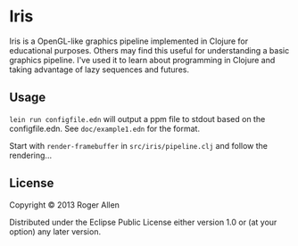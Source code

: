 # Iris

Iris is a OpenGL-like graphics pipeline implemented in Clojure for
educational purposes.  Others may find this useful for understanding a
basic graphics pipeline.  I've used it to learn about programming in
Clojure and taking advantage of lazy sequences and futures.

## Usage

`lein run configfile.edn` will output a ppm file to stdout based on
the configfile.edn.  See `doc/example1.edn` for the format.

Start with `render-framebuffer` in `src/iris/pipeline.clj` and follow
the rendering...

## License

Copyright © 2013 Roger Allen

Distributed under the Eclipse Public License either version 1.0 or (at
your option) any later version.
